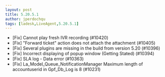 ```yaml
---
layout: post
title: 5.20.5.1
author: jperdochqu
tags: [ladesk,LiveAgent,5.20.5.1]
---
```


- [Fix] Cannot play fresh IVR recording (#10420)
- [Fix] "Forward ticket" action does not attach the attachment (#10405)
- [Fix] Several plugins are missing in the build from version 5.20 (#10396)
- [Fix] Incorrect displaying of popup window (Getting Stated) (#10394)
- [Fix] SLA log - Data error (#10363)
- [Fix] La_Model_Queue_NotificationManager Maximum length of accountuserid in Gpf_Db_Log is 8 (#10231)
